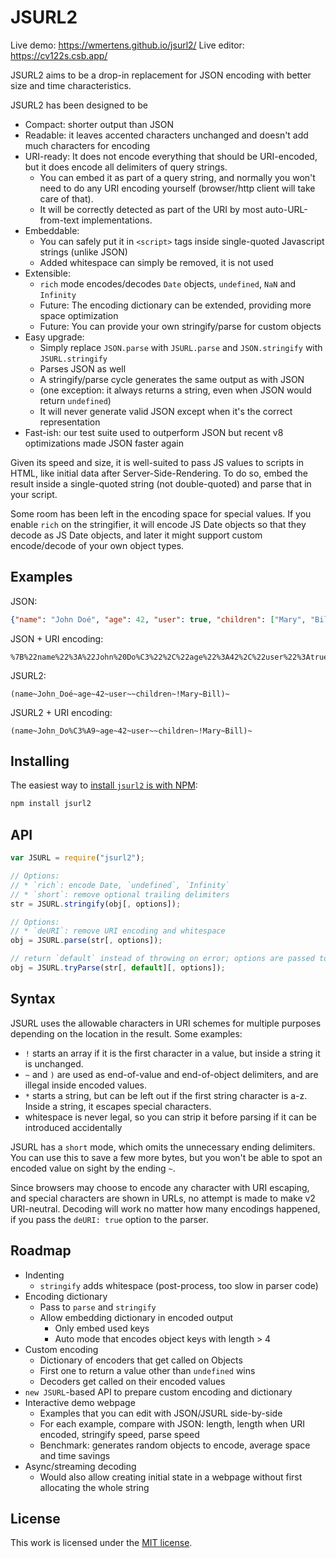 # JSURL2

Live demo: https://wmertens.github.io/jsurl2/
Live editor: https://cv122s.csb.app/

JSURL2 aims to be a drop-in replacement for JSON encoding with better size and time characteristics.

JSURL2 has been designed to be

- Compact: shorter output than JSON
- Readable: it leaves accented characters unchanged and doesn't add much characters for encoding
- URI-ready: It does not encode everything that should be URI-encoded, but it does encode all delimiters of query strings.
  - You can embed it as part of a query string, and normally you won't need to do any URI encoding yourself (browser/http client will take care of that).
  - It will be correctly detected as part of the URI by most auto-URL-from-text implementations.
- Embeddable:
  - You can safely put it in `<script>` tags inside single-quoted Javascript strings (unlike JSON)
  - Added whitespace can simply be removed, it is not used
- Extensible:
  - `rich` mode encodes/decodes `Date` objects, `undefined`, `NaN` and `Infinity`
  - Future: The encoding dictionary can be extended, providing more space optimization
  - Future: You can provide your own stringify/parse for custom objects
- Easy upgrade:
  - Simply replace `JSON.parse` with `JSURL.parse` and `JSON.stringify` with `JSURL.stringify`
  - Parses JSON as well
  - A stringify/parse cycle generates the same output as with JSON
  - (one exception: it always returns a string, even when JSON would return `undefined`)
  - It will never generate valid JSON except when it's the correct representation
- Fast-ish: our test suite used to outperform JSON but recent v8 optimizations made JSON faster again

Given its speed and size, it is well-suited to pass JS values to scripts in HTML, like initial data after Server-Side-Rendering. To do so, embed the result inside a single-quoted string (not double-quoted) and parse that in your script.

Some room has been left in the encoding space for special values. If you enable `rich` on the stringifier, it will encode JS Date objects so that they decode as JS Date objects, and later it might support custom encode/decode of your own object types.

## Examples

JSON:

```json
{"name": "John Doé", "age": 42, "user": true, "children": ["Mary", "Bill"]}
```

JSON + URI encoding:

```text
%7B%22name%22%3A%22John%20Do%C3%22%2C%22age%22%3A42%2C%22user%22%3Atrue%2C%22children%22%3A%5B%22Mary%22%2C%22Bill%22%5D%7D
```

JSURL2:

```jsurl
(name~John_Doé~age~42~user~~children~!Mary~Bill)~
```

JSURL2 + URI encoding:

```text
(name~John_Do%C3%A9~age~42~user~~children~!Mary~Bill)~
```

## Installing

The easiest way to [install `jsurl2` is with NPM](https://www.npmjs.com/package/jsurl2):

```sh
npm install jsurl2
```

## API

```javascript
var JSURL = require("jsurl2");

// Options:
// * `rich`: encode Date, `undefined`, `Infinity`
// * `short`: remove optional trailing delimiters
str = JSURL.stringify(obj[, options]);

// Options:
// * `deURI`: remove URI encoding and whitespace
obj = JSURL.parse(str[, options]);

// return `default` instead of throwing on error; options are passed to `parse()`
obj = JSURL.tryParse(str[, default][, options]);
```

## Syntax

JSURL uses the allowable characters in URI schemes for multiple purposes depending on the location in the result. Some examples:

- `!` starts an array if it is the first character in a value, but inside a string it is unchanged.
- `~` and `)` are used as end-of-value and end-of-object delimiters, and are illegal inside encoded values.
- `*` starts a string, but can be left out if the first string character is a-z. Inside a string, it escapes special characters.
- whitespace is never legal, so you can strip it before parsing if it can be introduced accidentally

JSURL has a `short` mode, which omits the unnecessary ending delimiters. You can use this to save a few more bytes, but you won't be able to spot an encoded value on sight by the ending `~`.

Since browsers may choose to encode any character with URI escaping, and special characters are shown in URLs, no attempt is made to make v2 URI-neutral. Decoding will work no matter how many encodings happened, if you pass the `deURI: true` option to the parser.

## Roadmap

- Indenting
  - `stringify` adds whitespace (post-process, too slow in parser code)
- Encoding dictionary
  - Pass to `parse` and `stringify`
  - Allow embedding dictionary in encoded output
    - Only embed used keys
    - Auto mode that encodes object keys with length > 4
- Custom encoding
  - Dictionary of encoders that get called on Objects
  - First one to return a value other than `undefined` wins
  - Decoders get called on their encoded values
- `new JSURL`-based API to prepare custom encoding and dictionary
- Interactive demo webpage
  - Examples that you can edit with JSON/JSURL side-by-side
  - For each example, compare with JSON: length, length when URI encoded, stringify speed, parse speed
  - Benchmark: generates random objects to encode, average space and time savings
- Async/streaming decoding
  - Would also allow creating initial state in a webpage without first allocating the whole string

## License

This work is licensed under the [MIT license](http://en.wikipedia.org/wiki/MIT_License).
